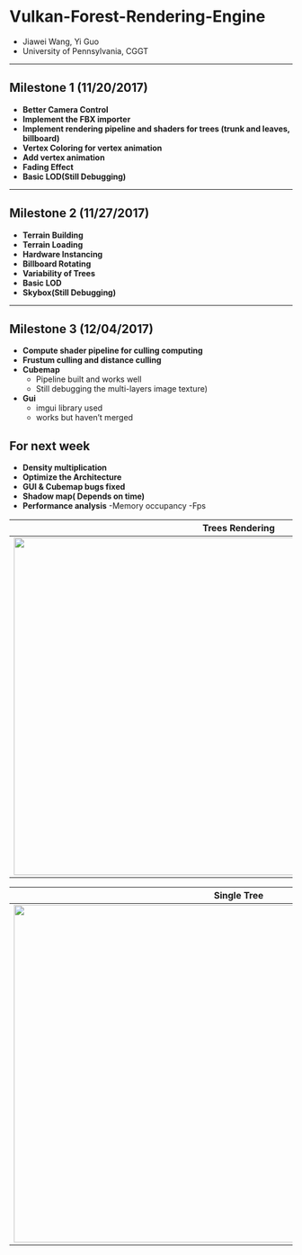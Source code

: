 # Vulkan-Forest-Rendering-Engine
* Jiawei Wang, Yi Guo
* University of Pennsylvania, CGGT

___
## Milestone 1 (11/20/2017)
* **Better Camera Control**
* **Implement the FBX importer**
* **Implement rendering pipeline and shaders for trees (trunk and leaves, billboard)**
* **Vertex Coloring for vertex animation**
* **Add vertex animation**
* **Fading Effect**
* **Basic LOD(Still Debugging)**

___
## Milestone 2 (11/27/2017)
* **Terrain Building**
* **Terrain Loading**
* **Hardware Instancing**
* **Billboard Rotating**
* **Variability of Trees**
* **Basic LOD**
* **Skybox(Still Debugging)**

___
## Milestone 3 (12/04/2017)
* **Compute shader pipeline for culling computing**
* **Frustum culling and distance culling**
* **Cubemap**
  -   Pipeline built and works well
  -   Still debugging the multi-layers image texture)
* **Gui** 
  -  imgui library used
  -  works but haven’t merged
  

## For next week 
* **Density multiplication**
* **Optimize the Architecture** 
* **GUI & Cubemap bugs fixed** 
* **Shadow map( Depends on time)** 
* **Performance analysis**
  -Memory occupancy
  -Fps


|**Trees Rendering**|
|---|
|<img src="./results/allTrees.gif" width="800" height="600">|

|**Single Tree**|
|---|
|<img src="./results/singleTree.gif" width="800" height="600">|


